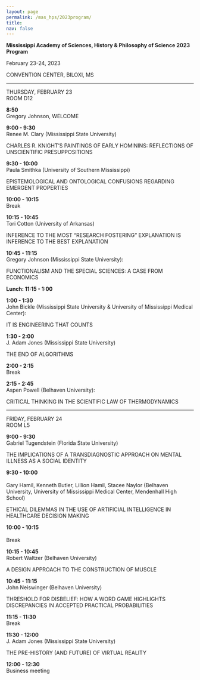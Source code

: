 ```yaml
---
layout: page
permalink: /mas_hps/2023program/
title: 
nav: false
---
```


**Mississippi Academy of Sciences, History & Philosophy of Science 2023 Program**

February 23-24, 2023 

CONVENTION CENTER, BILOXI, MS

---

THURSDAY, FEBRUARY 23<br>
ROOM D12

**8:50**<br>
Gregory Johnson, WELCOME

**9:00 - 9:30**<br>
Renee M. Clary (Mississippi State University)

CHARLES R. KNIGHT’S PAINTINGS OF EARLY HOMININS: REFLECTIONS OF UNSCIENTIFIC PRESUPPOSITIONS

**9:30 - 10:00**<br>
Paula Smithka (University of Southern Mississippi)

EPISTEMOLOGICAL AND ONTOLOGICAL CONFUSIONS REGARDING EMERGENT PROPERTIES


**10:00 - 10:15**<br>
Break

**10:15 - 10:45**<br>
Tori Cotton (University of Arkansas)

INFERENCE TO THE MOST “RESEARCH FOSTERING” EXPLANATION IS INFERENCE TO THE BEST EXPLANATION

**10:45 - 11:15**<br>
Gregory Johnson (Mississippi State University):

FUNCTIONALISM AND THE SPECIAL SCIENCES: A CASE FROM ECONOMICS

**Lunch: 11:15 - 1:00**

**1:00 - 1:30**<br>
John Bickle (Mississippi State University & University of Mississippi Medical Center):

IT IS ENGINEERING THAT COUNTS

**1:30 - 2:00**<br>
J. Adam Jones (Mississippi State University)

THE END OF ALGORITHMS
 
**2:00 - 2:15**<br>
Break

**2:15 - 2:45**<br>
Aspen Powell (Belhaven University):

CRITICAL THINKING IN THE SCIENTIFIC LAW OF THERMODYNAMICS

---

FRIDAY, FEBRUARY 24<br>
ROOM L5

**9:00 - 9:30**<br>
Gabriel Tugendstein (Florida State University)

THE IMPLICATIONS OF A TRANSDIAGNOSTIC APPROACH ON MENTAL ILLNESS AS A SOCIAL IDENTITY

**9:30 - 10:00**<br>	
Gary Hamil, Kenneth Butler, Lillion Hamil, Stacee Naylor (Belhaven University, University of Mississippi Medical Center, Mendenhall High School)

ETHICAL DILEMMAS IN THE USE OF ARTIFICIAL INTELLIGENCE IN HEALTHCARE DECISION MAKING

**10:00 - 10:15**<br>	
Break

**10:15 - 10:45**<br>
Robert Waltzer (Belhaven University)

A DESIGN APPROACH TO THE CONSTRUCTION OF MUSCLE

**10:45 - 11:15**<br>
John Neiswinger (Belhaven University)

THRESHOLD FOR DISBELIEF: HOW A WORD GAME HIGHLIGHTS DISCREPANCIES IN ACCEPTED PRACTICAL PROBABILITIES

**11:15 - 11:30**<br>
Break

**11:30 - 12:00**<br>
J. Adam Jones (Mississippi State University)

THE PRE-HISTORY (AND FUTURE) OF VIRTUAL REALITY

**12:00 - 12:30**<br>
Business meeting
